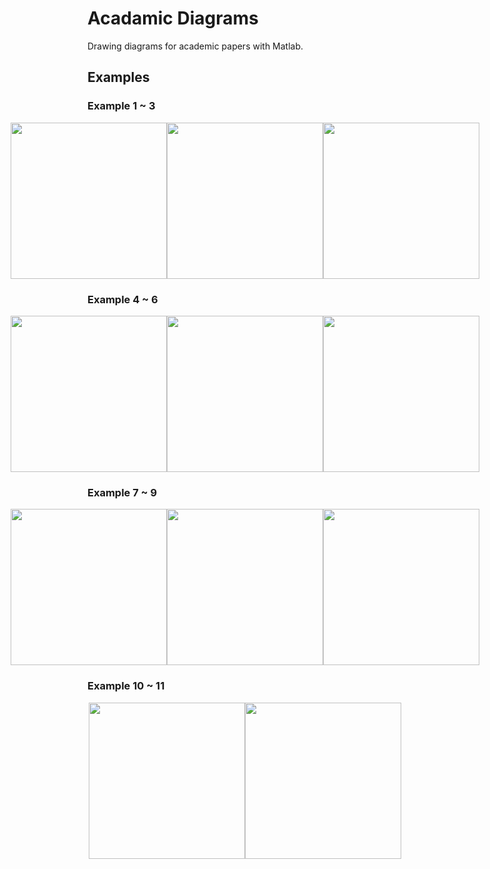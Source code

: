 # Acadamic Diagrams
Drawing diagrams for academic papers with Matlab.

## Examples
### Example 1 ~ 3
<div style="justify-content: center; display: flex">
    <img src="https://github.com/jiayunz/Perfect_Diagrams/blob/master/figures/example_1.png"  width="250">
    <img src="https://github.com/jiayunz/Perfect_Diagrams/blob/master/figures/example_2.png" width="250">
    <img src="https://github.com/jiayunz/Perfect_Diagrams/blob/master/figures/example_3.png" width="250"/>
</div>

### Example 4 ~ 6
<div style="justify-content: center; display: flex">
    <img src="https://github.com/jiayunz/Perfect_Diagrams/blob/master/figures/example_4.png"  width="250">
    <img src="https://github.com/jiayunz/Perfect_Diagrams/blob/master/figures/example_5.png" width="250">
    <img src="https://github.com/jiayunz/Perfect_Diagrams/blob/master/figures/example_6.png" width="250"/>
</div>

### Example 7 ~ 9
<div style="justify-content: center; display: flex">
    <img src="https://github.com/jiayunz/Perfect_Diagrams/blob/master/figures/example_7.png"  width="250">
    <img src="https://github.com/jiayunz/Perfect_Diagrams/blob/master/figures/example_8.png" width="250">
    <img src="https://github.com/jiayunz/Perfect_Diagrams/blob/master/figures/example_9.png" width="250"/>
</div>

### Example 10 ~ 11
<div style="justify-content: center; display: flex">
    <img src="https://github.com/jiayunz/Perfect_Diagrams/blob/master/figures/example_10.png"  width="250">
    <img src="https://github.com/jiayunz/Perfect_Diagrams/blob/master/figures/example_11.png" width="250"/>
</div>